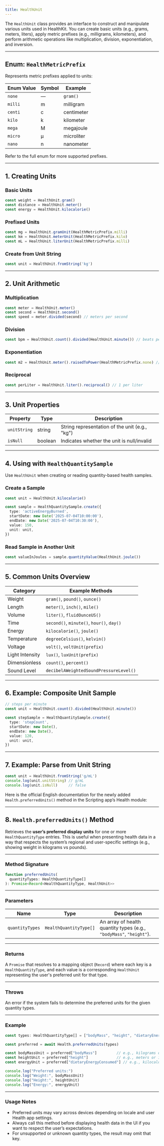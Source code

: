 ```yaml
---
title: HealthUnit
---
```

The `HealthUnit` class provides an interface to construct and manipulate various units used in HealthKit. You can create basic units (e.g., grams, meters, liters), apply metric prefixes (e.g., milligrams, kilometers), and perform arithmetic operations like multiplication, division, exponentiation, and inversion.

---

## Enum: `HealthMetricPrefix`

Represents metric prefixes applied to units:

| Enum Value | Symbol | Example    |
| ---------- | ------ | ---------- |
| `none`     | —      | `gram()`   |
| `milli`    | m      | milligram  |
| `centi`    | c      | centimeter |
| `kilo`     | k      | kilometer  |
| `mega`     | M      | megajoule  |
| `micro`    | µ      | microliter |
| `nano`     | n      | nanometer  |

Refer to the full enum for more supported prefixes.

---

## 1. Creating Units

### Basic Units

```ts
const weight = HealthUnit.gram()
const distance = HealthUnit.meter()
const energy = HealthUnit.kilocalorie()
```

### Prefixed Units

```ts
const mg = HealthUnit.gramUnit(HealthMetricPrefix.milli)
const km = HealthUnit.meterUnit(HealthMetricPrefix.kilo)
const mL = HealthUnit.literUnit(HealthMetricPrefix.milli)
```

### Create from Unit String

```ts
const unit = HealthUnit.fromString('kg')
```

---

## 2. Unit Arithmetic

### Multiplication

```ts
const meter = HealthUnit.meter()
const second = HealthUnit.second()
const speed = meter.divided(second) // meters per second
```

### Division

```ts
const bpm = HealthUnit.count().divided(HealthUnit.minute()) // beats per minute
```

### Exponentiation

```ts
const m2 = HealthUnit.meter().raisedToPower(HealthMetricPrefix.none) // square meters
```

### Reciprocal

```ts
const perLiter = HealthUnit.liter().reciprocal() // 1 per liter
```

---

## 3. Unit Properties

| Property     | Type    | Description                                    |
| ------------ | ------- | ---------------------------------------------- |
| `unitString` | string  | String representation of the unit (e.g., "kg") |
| `isNull`     | boolean | Indicates whether the unit is null/invalid     |

---

## 4. Using with `HealthQuantitySample`

Use `HealthUnit` when creating or reading quantity-based health samples.

### Create a Sample

```ts
const unit = HealthUnit.kilocalorie()

const sample = HealthQuantitySample.create({
  type: 'activeEnergyBurned',
  startDate: new Date('2025-07-04T10:00:00'),
  endDate: new Date('2025-07-04T10:30:00'),
  value: 150,
  unit: unit,
})
```

### Read Sample in Another Unit

```ts
const valueInJoules = sample.quantityValue(HealthUnit.joule())
```

---

## 5. Common Units Overview

| Category        | Example Methods                           |
| --------------- | ----------------------------------------- |
| Weight          | `gram()`, `pound()`, `ounce()`            |
| Length          | `meter()`, `inch()`, `mile()`             |
| Volume          | `liter()`, `fluidOunceUS()`               |
| Time            | `second()`, `minute()`, `hour()`, `day()` |
| Energy          | `kilocalorie()`, `joule()`                |
| Temperature     | `degreeCelsius()`, `kelvin()`             |
| Voltage         | `volt()`, `voltUnit(prefix)`              |
| Light Intensity | `lux()`, `luxUnit(prefix)`                |
| Dimensionless   | `count()`, `percent()`                    |
| Sound Level     | `decibelAWeightedSoundPressureLevel()`    |

---

## 6. Example: Composite Unit Sample

```ts
// steps per minute
const unit = HealthUnit.count().divided(HealthUnit.minute())

const stepSample = HealthQuantitySample.create({
  type: 'stepCount',
  startDate: new Date(),
  endDate: new Date(),
  value: 120,
  unit: unit,
})
```

---

## 7. Example: Parse from Unit String

```ts
const unit = HealthUnit.fromString('g/mL')
console.log(unit.unitString) // g/mL
console.log(unit.isNull)     // false
```

Here is the official English documentation for the newly added `Health.preferredUnits()` method in the Scripting app’s Health module:

---

## 8. `Health.preferredUnits()` Method

Retrieves the **user’s preferred display units** for one or more `HealthQuantityType` entries. This is useful when presenting health data in a way that respects the system’s regional and user-specific settings (e.g., showing weight in kilograms vs pounds).

---

### Method Signature

```ts
function preferredUnits(
  quantityTypes: HealthQuantityType[]
): Promise<Record<HealthQuantityType, HealthUnit>>
```

---

### Parameters

| Name            | Type                   | Description                                                         |
| --------------- | ---------------------- | ------------------------------------------------------------------- |
| `quantityTypes` | `HealthQuantityType[]` | An array of health quantity types (e.g., `"bodyMass"`, `"height"`). |

---

### Returns

A `Promise` that resolves to a mapping object (`Record`) where each key is a `HealthQuantityType`, and each value is a corresponding `HealthUnit` representing the user's preferred unit for that type.

---

### Throws

An error if the system fails to determine the preferred units for the given quantity types.

---

### Example

```ts
const types: HealthQuantityType[] = ["bodyMass", "height", "dietaryEnergyConsumed"]

const preferred = await Health.preferredUnits(types)

const bodyMassUnit = preferred["bodyMass"]         // e.g., kilograms or pounds
const heightUnit = preferred["height"]             // e.g., meters or inches
const energyUnit = preferred["dietaryEnergyConsumed"] // e.g., kilocalories

console.log("Preferred units:")
console.log("Weight:", bodyMassUnit)
console.log("Height:", heightUnit)
console.log("Energy:", energyUnit)
```

---

### Usage Notes

* Preferred units may vary across devices depending on locale and user Health app settings.
* Always call this method before displaying health data in the UI if you want to respect the user’s expectations.
* For unsupported or unknown quantity types, the result may omit that key.

